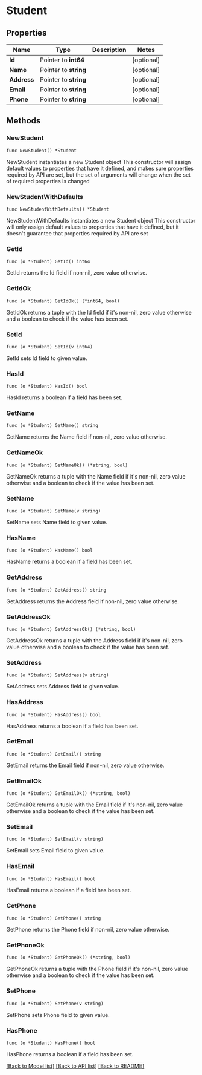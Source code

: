 # Student

## Properties

Name | Type | Description | Notes
------------ | ------------- | ------------- | -------------
**Id** | Pointer to **int64** |  | [optional] 
**Name** | Pointer to **string** |  | [optional] 
**Address** | Pointer to **string** |  | [optional] 
**Email** | Pointer to **string** |  | [optional] 
**Phone** | Pointer to **string** |  | [optional] 

## Methods

### NewStudent

`func NewStudent() *Student`

NewStudent instantiates a new Student object
This constructor will assign default values to properties that have it defined,
and makes sure properties required by API are set, but the set of arguments
will change when the set of required properties is changed

### NewStudentWithDefaults

`func NewStudentWithDefaults() *Student`

NewStudentWithDefaults instantiates a new Student object
This constructor will only assign default values to properties that have it defined,
but it doesn't guarantee that properties required by API are set

### GetId

`func (o *Student) GetId() int64`

GetId returns the Id field if non-nil, zero value otherwise.

### GetIdOk

`func (o *Student) GetIdOk() (*int64, bool)`

GetIdOk returns a tuple with the Id field if it's non-nil, zero value otherwise
and a boolean to check if the value has been set.

### SetId

`func (o *Student) SetId(v int64)`

SetId sets Id field to given value.

### HasId

`func (o *Student) HasId() bool`

HasId returns a boolean if a field has been set.

### GetName

`func (o *Student) GetName() string`

GetName returns the Name field if non-nil, zero value otherwise.

### GetNameOk

`func (o *Student) GetNameOk() (*string, bool)`

GetNameOk returns a tuple with the Name field if it's non-nil, zero value otherwise
and a boolean to check if the value has been set.

### SetName

`func (o *Student) SetName(v string)`

SetName sets Name field to given value.

### HasName

`func (o *Student) HasName() bool`

HasName returns a boolean if a field has been set.

### GetAddress

`func (o *Student) GetAddress() string`

GetAddress returns the Address field if non-nil, zero value otherwise.

### GetAddressOk

`func (o *Student) GetAddressOk() (*string, bool)`

GetAddressOk returns a tuple with the Address field if it's non-nil, zero value otherwise
and a boolean to check if the value has been set.

### SetAddress

`func (o *Student) SetAddress(v string)`

SetAddress sets Address field to given value.

### HasAddress

`func (o *Student) HasAddress() bool`

HasAddress returns a boolean if a field has been set.

### GetEmail

`func (o *Student) GetEmail() string`

GetEmail returns the Email field if non-nil, zero value otherwise.

### GetEmailOk

`func (o *Student) GetEmailOk() (*string, bool)`

GetEmailOk returns a tuple with the Email field if it's non-nil, zero value otherwise
and a boolean to check if the value has been set.

### SetEmail

`func (o *Student) SetEmail(v string)`

SetEmail sets Email field to given value.

### HasEmail

`func (o *Student) HasEmail() bool`

HasEmail returns a boolean if a field has been set.

### GetPhone

`func (o *Student) GetPhone() string`

GetPhone returns the Phone field if non-nil, zero value otherwise.

### GetPhoneOk

`func (o *Student) GetPhoneOk() (*string, bool)`

GetPhoneOk returns a tuple with the Phone field if it's non-nil, zero value otherwise
and a boolean to check if the value has been set.

### SetPhone

`func (o *Student) SetPhone(v string)`

SetPhone sets Phone field to given value.

### HasPhone

`func (o *Student) HasPhone() bool`

HasPhone returns a boolean if a field has been set.


[[Back to Model list]](../README.md#documentation-for-models) [[Back to API list]](../README.md#documentation-for-api-endpoints) [[Back to README]](../README.md)



